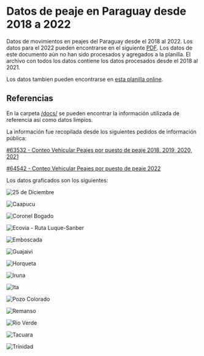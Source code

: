 # Datos de peaje en Paraguay desde 2018 a 2022

Datos de movimientos en peajes del Paraguay desde el 2018 al 2022.
Los datos para el 2022 pueden encontrarse en el siguiente [PDF](). Los datos de este documento aún no han sido procesados y agregados a la planilla.
El archivo con todos los datos contiene los datos procesados desde el 2018 al 2021.

Los datos tambien pueden encontrarse en [esta planilla online](https://docs.google.com/spreadsheets/d/1PacFOGbXxVjbXU62QKUtTfDNglnjr9F18vYxZbpGDX8/edit?usp=sharing).

## Referencias

En la carpeta [/docs/](https://github.com/pabloacastillo/paraguay-peajes-2018-2022/tree/main/docs) se pueden encontrar la información utilizada de referencia así como datos limpios.


La información fue recopilada desde los siguientes pedidos de información pública:

[#63532 - Conteo Vehicular Peajes por puesto de peaje 2018, 2019, 2020, 2021 ](https://informacionpublica.paraguay.gov.py/portal/#!/ciudadano/solicitud/63532)

[#64542 - Conteo Vehicular Peajes por puesto de peaje 2022 ](https://informacionpublica.paraguay.gov.py/portal/#!/ciudadano/solicitud/64542)


Los datos graficados son los siguientes:

![25 de Diciembre](https://raw.githubusercontent.com/pabloacastillo/paraguay-peajes-2018-2022/main/graph/25_dic.png)


![Caapucu](https://raw.githubusercontent.com/pabloacastillo/paraguay-peajes-2018-2022/main/graph/caapucu.png)


![Coronel Bogado](https://raw.githubusercontent.com/pabloacastillo/paraguay-peajes-2018-2022/main/graph/cnel_bogado.png)


![Ecovia - Ruta Luque-Sanber](https://raw.githubusercontent.com/pabloacastillo/paraguay-peajes-2018-2022/main/graph/ecovia.png)


![Emboscada](https://raw.githubusercontent.com/pabloacastillo/paraguay-peajes-2018-2022/main/graph/emboscada.png)

![Guajaivi](https://raw.githubusercontent.com/pabloacastillo/paraguay-peajes-2018-2022/main/graph/guajaivi.png)

![Horqueta](https://raw.githubusercontent.com/pabloacastillo/paraguay-peajes-2018-2022/main/graph/horqueta.png)

![Iruna](https://raw.githubusercontent.com/pabloacastillo/paraguay-peajes-2018-2022/main/graph/iruna.png)

![Ita](https://raw.githubusercontent.com/pabloacastillo/paraguay-peajes-2018-2022/main/graph/ita.png)

![Pozo Colorado](https://raw.githubusercontent.com/pabloacastillo/paraguay-peajes-2018-2022/main/graph/pozo_colorado.png)

![Remanso](https://raw.githubusercontent.com/pabloacastillo/paraguay-peajes-2018-2022/main/graph/remanso.png)

![Rio Verde](https://raw.githubusercontent.com/pabloacastillo/paraguay-peajes-2018-2022/main/graph/rio_verde.png)

![Tacuara](https://raw.githubusercontent.com/pabloacastillo/paraguay-peajes-2018-2022/main/graph/tacuara.png)

![Trinidad](https://raw.githubusercontent.com/pabloacastillo/paraguay-peajes-2018-2022/main/graph/trinidad.png)

